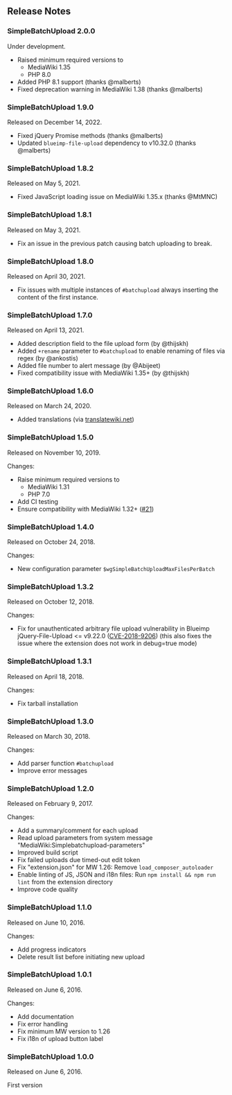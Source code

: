 ## Release Notes

### SimpleBatchUpload 2.0.0

Under development.

* Raised minimum required versions to
  * MediaWiki 1.35
  * PHP 8.0
* Added PHP 8.1 support (thanks @malberts)
* Fixed deprecation warning in MediaWiki 1.38 (thanks @malberts)

### SimpleBatchUpload 1.9.0

Released on December 14, 2022.

* Fixed jQuery Promise methods (thanks @malberts)
* Updated `blueimp-file-upload` dependency to v10.32.0 (thanks @malberts)

### SimpleBatchUpload 1.8.2

Released on May 5, 2021.

* Fixed JavaScript loading issue on MediaWiki 1.35.x (thanks @MtMNC)

### SimpleBatchUpload 1.8.1

Released on May 3, 2021.

* Fix an issue in the previous patch causing batch uploading to break.

### SimpleBatchUpload 1.8.0

Released on April 30, 2021.

* Fix issues with multiple instances of `#batchupload` always inserting the content of the first instance.

### SimpleBatchUpload 1.7.0

Released on April 13, 2021.

* Added description field to the file upload form (by @thijskh)
* Added `+rename` parameter to `#batchupload` to enable renaming of files via regex (by @ankostis)
* Added file number to alert message (by @Abijeet)
* Fixed compatibility issue with MediaWiki 1.35+ (by @thijskh)

### SimpleBatchUpload 1.6.0

Released on March 24, 2020.

* Added translations (via [translatewiki.net](https://translatewiki.net))

### SimpleBatchUpload 1.5.0

Released on November 10, 2019.

Changes:
* Raise minimum required versions to
  * MediaWiki 1.31
  * PHP 7.0
* Add CI testing
* Ensure compatibility with MediaWiki 1.32+ ([#21](https://github.com/ProfessionalWiki/SimpleBatchUpload/issues/21))

### SimpleBatchUpload 1.4.0

Released on October 24, 2018.

Changes:
* New configuration parameter `$wgSimpleBatchUploadMaxFilesPerBatch`

### SimpleBatchUpload 1.3.2

Released on October 12, 2018.

Changes:
* Fix for unauthenticated arbitrary file upload vulnerability in Blueimp
  jQuery-File-Upload <= v9.22.0 ([CVE-2018-9206](https://nvd.nist.gov/vuln/detail/CVE-2018-9206))
  (this also fixes the issue where the extension does not work in debug=true mode)

### SimpleBatchUpload 1.3.1

Released on April 18, 2018.

Changes:
* Fix tarball installation

### SimpleBatchUpload 1.3.0

Released on March 30, 2018.

Changes:
* Add parser function `#batchupload`
* Improve error messages

### SimpleBatchUpload 1.2.0

Released on February 9, 2017.

Changes:
* Add a summary/comment for each upload
* Read upload parameters from system message "MediaWiki:Simplebatchupload-parameters"
* Improved build script
* Fix failed uploads due timed-out edit token
* Fix "extension.json" for MW 1.26: Remove `load_composer_autoloader`
* Enable linting of JS, JSON and i18n files:
  Run `npm install && npm run lint` from the extension directory
* Improve code quality

### SimpleBatchUpload 1.1.0

Released on June 10, 2016.

Changes:
* Add progress indicators
* Delete result list before initiating new upload

### SimpleBatchUpload 1.0.1

Released on June 6, 2016.

Changes:
* Add documentation
* Fix error handling
* Fix minimum MW version to 1.26
* Fix i18n of upload button label

### SimpleBatchUpload 1.0.0

Released on June 6, 2016.

First version
